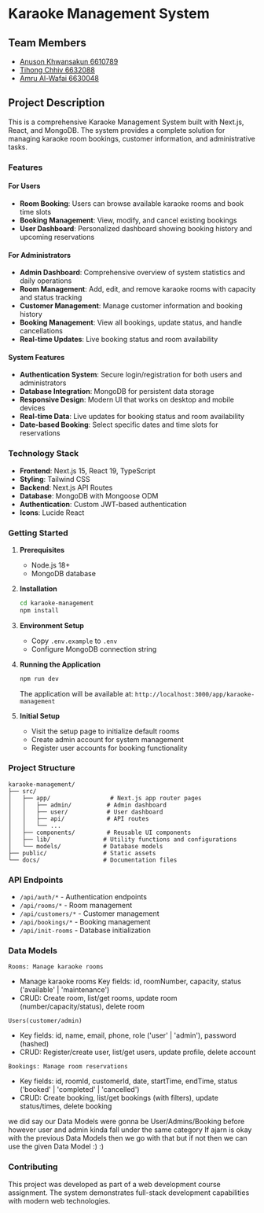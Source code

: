 # Karaoke Management System

## Team Members
- [Anuson Khwansakun 6610789](https://github.com/ManSina14889)
- [Tihong Chhiv 6632088](https://github.com/TihongChhiv)
- [Amru Al-Wafai 6630048](https://github.com/Amro-41) 


## Project Description

This is a comprehensive Karaoke Management System built with Next.js, React, and MongoDB. The system provides a complete solution for managing karaoke room bookings, customer information, and administrative tasks.

### Features

#### For Users
- **Room Booking**: Users can browse available karaoke rooms and book time slots
- **Booking Management**: View, modify, and cancel existing bookings
- **User Dashboard**: Personalized dashboard showing booking history and upcoming reservations

#### For Administrators
- **Admin Dashboard**: Comprehensive overview of system statistics and daily operations
- **Room Management**: Add, edit, and remove karaoke rooms with capacity and status tracking
- **Customer Management**: Manage customer information and booking history
- **Booking Management**: View all bookings, update status, and handle cancellations
- **Real-time Updates**: Live booking status and room availability

#### System Features
- **Authentication System**: Secure login/registration for both users and administrators
- **Database Integration**: MongoDB for persistent data storage
- **Responsive Design**: Modern UI that works on desktop and mobile devices
- **Real-time Data**: Live updates for booking status and room availability
- **Date-based Booking**: Select specific dates and time slots for reservations

### Technology Stack
- **Frontend**: Next.js 15, React 19, TypeScript
- **Styling**: Tailwind CSS
- **Backend**: Next.js API Routes
- **Database**: MongoDB with Mongoose ODM
- **Authentication**: Custom JWT-based authentication
- **Icons**: Lucide React

### Getting Started

1. **Prerequisites**
   - Node.js 18+ 
   - MongoDB database

2. **Installation**
   ```bash
   cd karaoke-management
   npm install
   ```

3. **Environment Setup**
   - Copy `.env.example` to `.env`
   - Configure MongoDB connection string

4. **Running the Application**
   ```bash
   npm run dev
   ```
   
   The application will be available at: `http://localhost:3000/app/karaoke-management`

5. **Initial Setup**
   - Visit the setup page to initialize default rooms
   - Create admin account for system management
   - Register user accounts for booking functionality

### Project Structure
```
karaoke-management/
├── src/
│   ├── app/                 # Next.js app router pages
│   │   ├── admin/          # Admin dashboard
│   │   ├── user/           # User dashboard
│   │   ├── api/            # API routes
│   │   └── ...
│   ├── components/         # Reusable UI components
│   ├── lib/               # Utility functions and configurations
│   └── models/            # Database models
├── public/                # Static assets
└── docs/                  # Documentation files
```

### API Endpoints
- `/api/auth/*` - Authentication endpoints
- `/api/rooms/*` - Room management
- `/api/customers/*` - Customer management  
- `/api/bookings/*` - Booking management
- `/api/init-rooms` - Database initialization

### Data Models
`Rooms: Manage karaoke rooms`
- Manage karaoke rooms Key fields: id, roomNumber, capacity, status ('available' | 'maintenance')
- CRUD: Create room, list/get rooms, update room (number/capacity/status), delete room
    
`Users(customer/admin)`
- Key fields: id, name, email, phone, role ('user' | 'admin'), password (hashed)
- CRUD: Register/create user, list/get users, update profile, delete account

`Bookings: Manage room reservations`
- Key fields: id, roomId, customerId, date, startTime, endTime, status ('booked' | 'completed' | 'cancelled')
- CRUD: Create booking, list/get bookings (with filters), update status/times, delete booking

 we did say our Data Models were gonna be User/Admins/Booking before however user and admin kinda fall under the same category
 If ajarn is okay with the previous Data Models then we go with that but if not then we can use the given Data Model :) :)

### Contributing
This project was developed as part of a web development course assignment. The system demonstrates full-stack development capabilities with modern web technologies.


